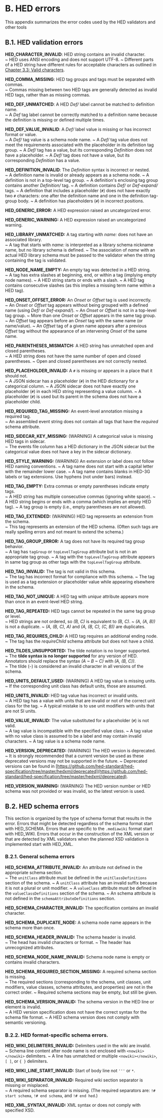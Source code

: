 # B. HED errors

This appendix summarizes the error codes used by the HED validators and other tools

## B.1. HED validation errors 

**HED_CHARACTER_INVALID**: HED string contains an invalid character.  
 ~ HED uses ANSI encoding and does not support UTF-8. 
 ~ Different parts of a HED string have different rules for acceptable characters as outlined in
[Chapter 3.3: Valid characters](03_Schema.md#33-allowed-characters).

**HED_COMMA_MISSING**: HED tag groups and tags must be separated with commas.  
 ~ Commas missing between two HED tags are generally detected as invalid HED tags,
rather than as missing commas.

**HED_DEF_UNMATCHED**: A HED *Def/* label cannot be matched to definition name.  
 ~ A *Def* tag label cannot be correctly matched to a definition name because the 
definition is missing or defined multiple times.

**HED_DEF_VALUE_INVALID**: A *Def/* label value is missing or has incorrect format or value.  
~ A *Def/* tag value is a schema node name.
~ A *Def/* tag value does not meet the requirements associated with the placeholder in
its definition tag group.
~ A *Def/* tag has a value, but its corresponding *Definition* does not have a placeholder.
~ A *Def/* tag does not have a value, but its corresponding *Definition* has a value.

**HED_DEFINITION_INVALID**: The *Definition* syntax is incorrect or nested.  
 ~ A definition name is invalid or already appears as a schema node.
 ~ A definition is not in a top-level tag group.
 ~ A definition's enclosing tag group contains another *Definition/* tag.
 ~ A definition contains *Def/* or *Def-expand/* tags.
 ~ A definition that includes a placeholder (`#`) does not have exactly two `#` characters:
one after the definition name and one in the definition tag-group body. 
 ~ A definition has placeholders (`#`) in incorrect positions.

**HED_GENERIC_ERROR:** A HED expression raised an uncategorized error.  

**HED_GENERIC_WARNING:** A HED expression raised an uncategorized warning.  

**HED_LIBRARY_UNMATCHED:** A tag starting with *name:* does not have an associated library.  
 ~ A tag that starts with *name:* is interpreted as a library schema nickname name, but no
library schema is defined.
 ~ The association of *name* with an actual HED library schema must be passed 
to the validator when the string containing the tag is validated.

**HED_NODE_NAME_EMPTY:** An empty tag was detected in a HED string.  
 ~ A tag has extra slashes at beginning, end, or within a tag (implying empty node names). 
 ~ A HED string starts or ends with a slash.
 ~ A HED tag contains consecutive slashes (as this implies a missing term name within a HED tag).

**HED_ONSET_OFFSET_ERROR:** An *Onset* or *Offset* tag is used incorrectly.  
 ~ An *Onset* or *Offset* tag appears without being grouped with a defined name
(using *Def/* or *Def-expand/*). 
 ~ An *Onset* or *Offset* is not in a top-level tag group.
 ~ More than one *Onset* or *Offset* appears in the same tag group.
 ~ An *Offset* tag appears before an *Onset* tag with the same name (or name/value). 
 ~ An *Offset* tag of a given name appears after a previous *Offset* tag without the
appearance of an intervening *Onset* of the same name. 

**HED_PARENTHESES_MISMATCH:** A HED string has unmatched open and closed parentheses.  
 ~ A HED string does not have the same number of open and closed parentheses.
 ~ Open and closed parentheses are not correctly nested.  

**HED_PLACEHOLDER_INVALID:** A `#` is missing or appears in a place that it should not.  
 ~ A JSON sidecar has a placeholder (`#`) in the HED dictionary for a categorical column.
 ~ A JSON sidecar does not have exactly one placeholder (`#`) in each HED string representing a value column.
 ~ A placeholder (`#`) is used but its parent in the schema does not have a placeholder child.

**HED_REQUIRED_TAG_MISSING:** An event-level annotation missing a required tag.  
 ~ An assembled event string does not contain all tags that have the *required* schema attribute.

**HED_SIDECAR_KEY_MISSING:** (WARNING) A categorical value is missing HED tags in sidecar.  
 ~ The events file column has a HED dictionary in the JSON sidecar but the categorical
value does not have a key in the sidecar dictionary.

**HED_STYLE_WARNING:** (WARNING) An extension or label does not follow HED naming conventions.
~ A tag name does not start with a capital letter with the remainder lower case. 
~ A tag name contains blanks in HED-3G labels or tag extensions. 
Use hyphens (not under bars) instead.

**HED_TAG_EMPTY:** Extra commas or empty parentheses indicate empty tags.  
 ~ A HED string has multiple consecutive commas (ignoring white space).
 ~ A HED string begins or ends with a comma (which implies an empty HED tag). 
 ~ A tag group is empty (i.e., empty parentheses are not allowed).

**HED_TAG_EXTENDED:** (WARNING) HED tag represents an extension from the schema.  
 ~ This tag represents an extension of the HED schema. (Often such tags are really
spelling errors and not meant to extend the schema.)

**HED_TAG_GROUP_ERROR:** A tag does not have its required tag group behavior.  
 ~ A tag has `tagGroup` or `topLevelTagGroup` attribute but is not in an appropriate tag group.
 ~ A tag with the `topLevelTagGroup` attribute appears in same tag group as other tags with the `topLevelTagGroup` attribute.

**HED_TAG_INVALID:** The tag is not valid in this schema.  
 ~ The tag has incorrect format for compliance with this schema. 
 ~ The tag is used as a tag extension or placeholder value while appearing elsewhere in the schema.

**HED_TAG_NOT_UNIQUE:** A HED tag with *unique* attribute appears more than once in an event-level HED string.  

**HED_TAG_REPEATED:** HED tags cannot be repeated in the same tag group or level.  
 ~ HED strings are not ordered, so *(B, C)* is equivalent to *(B, C)*.
 ~ *(A, (A, B))* is not a duplicate.
 ~ *(A, (B, C), A)* and *(A, (B, C), (C, B))* are duplicates. 

**HED_TAG_REQUIRES_CHILD:** A HED tag requires an additional ending node.   
 ~ The tag has the *requireChild* schema attribute but does not have a child.

**HED_TILDES_UNSUPPORTED:** The tilde notation is no longer supported.   
 ~ The **tilde syntax is no longer supported** for any version of HED.
   Annotators should replace the syntax *(A ~ B ~ C)* with *(A, (B, C))*.  
 ~ The tilde (`~`) is considered an invalid character in all versions of the schema.

**HED_UNITS_DEFAULT_USED:** (WARNING) A HED tag value is missing units.   
 ~ If the corresponding unit class has default units, those are assumed. 

**HED_UNITS_INVALID:** HED tag value has incorrect or invalid units.  
 ~ A HED tag has a value with units that are invalid or not of the 
correct unit class for the tag. 
 ~ A typical mistake is to use unit modifiers with units that are not SI units.  

**HED_VALUE_INVALID:** The value substituted for a placeholder (`#`) is not valid.  
 ~ A tag value is incompatible with the specified value class.
 ~ A tag value with no value class is assumed to be a label and may contain invalid characters.
 ~ A tag value is a schema node name.

**HED_VERSION_DEPRECATED:** (WARNING) The HED version is deprecated.  
 ~ It is strongly recommended that a current version be used as these deprecated 
versions may not be supported in the future.
 ~ Deprecated versions can be found in
[https://github.com/hed-standard/hed-specification/tree/master/hedxml/deprecated](https://github.com/hed-standard/hed-specification/tree/master/hedxml/deprecated).

**HED_VERSION_WARNING:** (WARNING) The HED version number or HED schema was not provided or was invalid, so the latest version is used.


## B.2. HED schema errors

This section is organized by the type of schema format that results in the error. 
Errors that might be detected regardless of the schema format start with HED_SCHEMA. 
Errors that are specific to the `.mediawiki` format start with HED_WIKI.  Errors that 
occur in the construction of the XML version or that are detected by XML validators 
when the planned XSD validation is implemented start with HED_XML.


### B.2.1. General schema errors

**HED_SCHEMA_ATTRIBUTE_INVALID:** An attribute not defined in the appropriate schema section.    
 ~ The `unitClass` attribute must be defined in the `unitClassDefinitions` section of the schema.
 ~ A `unitClass` attribute has an invalid suffix because it is not a plural or unit modifier.
 ~ A `valueClass` attribute must be defined in the `valueClassDefinitions` section of the schema.
 ~ An schema attribute is not defined in the `schemaAttributeDefinitions` section.

**HED_SCHEMA_CHARACTER_INVALID:** The specification contains an invalid character.  

**HED_SCHEMA_DUPLICATE_NODE:** A schema node name appears in the schema more than once.  

**HED_SCHEMA_HEADER_INVALID:** The schema header is invalid.  
 ~ The head has invalid characters or format.
 ~ The header has unrecognized attributes.

**HED_SCHEMA_NODE_NAME_INVALID:** Schema node name is empty or contains invalid characters.  

**HED_SCHEMA_REQUIRED_SECTION_MISSING:** A required schema section is missing.   
 ~ The required sections (corresponding to the schema, unit classes, unit modifiers, value classes, schema attributes, and properties) are not in the correct order.
 ~ Required schema sections may be empty, but still be given.

**HED_SCHEMA_VERSION_INVALID:** The schema version in the HED line or element is invalid.  
 ~ A HED version specification does not have the correct syntax for the schema file format.
 ~ A HED schema version does not comply with semantic versioning.


### B.2.2. HED format-specific schema errors.

**HED_WIKI_DELIMITERS_INVALID:** Delimiters used in the wiki are invalid.    
 ~ Schema line content after node name is not enclosed with `<nowiki></nowiki>` delimiters.
 ~ A line has unmatched or multiple `<nowiki></nowiki>`, `[ ]`, or `{ }` delimiters.

**HED_WIKI_LINE_START_INVALID:** Start of body line not `'''` or `*`.  

**HED_WIKI_SEPARATOR_INVALID:** Required wiki section separator is missing or misplaced.  
 ~ A required schema separator is missing. (The required separators are: `!# start schema`, `!# end schema`, and  `!# end hed`.)

**HED_XML_SYNTAX_INVALID:** XML syntax or does not comply with specified XSD.  
